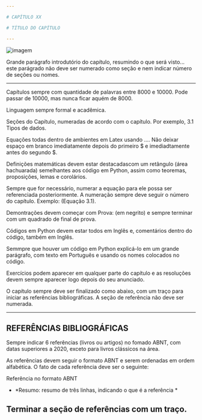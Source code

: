 ```yaml
---

# CAPÍTULO XX

# TÍTULO DO CAPÍTULO

---
```


![imagem](tipo.png)

Grande parágrafo introdutório do capítulo, resumindo o que será visto... este parágrado não deve ser numerado como seção e nem indicar número de seções ou nomes. 

---

Capítulos sempre com quantidade de palavras entre 8000 e 10000. Pode passar de 10000, mas nunca ficar aquém de 8000.

Linguagem sempre formal e acadêmica. 

Seções do Capítulo, numeradas de acordo com o capítulo. Por exemplo, 3.1 Tipos de dados.

Equações todas dentro de ambientes em Latex usando $...$. Não deixar espaço em branco imediatamente depois do primeiro $ e imediadtamente antes do segundo $.

Definições matemáticas devem estar destacadascom um retângulo (área hachuarada) semelhantes aos código em Python, assim como teoremas, proposições, lemas e corolários.

Sempre que for necessário, numerar a equação para ele possa ser referenciada posteriormente. A numeração sempre deve seguir o número do capítulo. Exemplo: (Equação 3.1).

Demontrações devem começar com Prova: (em negrito) e sempre terminar com um quadrado de final de prova.

Códigos em Python devem estar todos em Inglês e, comentários dentro do código, também em Inglês.

Semmpre que houver um código em Python explicá-lo em um grande parágrafo, com texto em Português e usando os nomes colocados no código.

Exercícios podem aparecer em qualquer parte do capítulo e as resoluções devem sempre aparecer logo depois do seu anunciado.

O capítulo sempre deve ser finalizado como abaixo, com um traço para iniciar as referências bibliográficas. A seção de referência não deve ser numerada. 

---
## REFERÊNCIAS BIBLIOGRÁFICAS

Sempre indicar 6 referências (livros ou artigos) no fomado ABNT, com datas superiores a 2020, exceto para livros clássicos na área.

As referências devem seguir o formato ABNT e serem ordenadas em ordem alfabética. O fato de cada referência deve ser o seguinte:

Referência no formato ABNT
*   *Resumo: resumo de três linhas, indicando o que é a referência *

Terminar a seção de referências com um traço.
---

